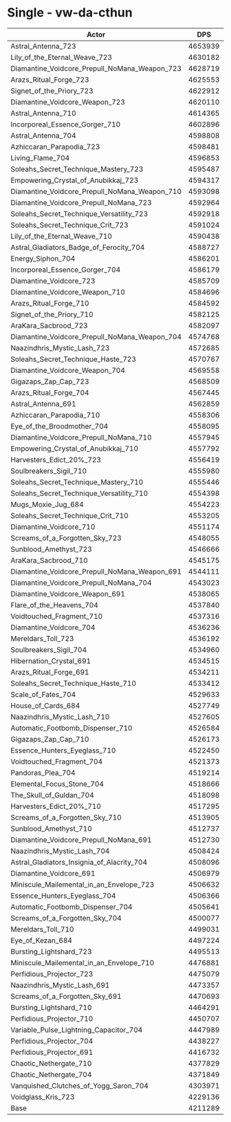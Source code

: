 # Single - vw-da-cthun
| Actor | DPS | Increase |
|---|:---:|:---:|
|Astral_Antenna_723|4653939|10.51%|
|Lily_of_the_Eternal_Weave_723|4630182|9.95%|
|Diamantine_Voidcore_Prepull_NoMana_Weapon_723|4628719|9.91%|
|Arazs_Ritual_Forge_723|4625553|9.84%|
|Signet_of_the_Priory_723|4622912|9.77%|
|Diamantine_Voidcore_Weapon_723|4620110|9.71%|
|Astral_Antenna_710|4614365|9.57%|
|Incorporeal_Essence_Gorger_710|4602896|9.30%|
|Astral_Antenna_704|4598808|9.20%|
|Azhiccaran_Parapodia_723|4598481|9.19%|
|Living_Flame_704|4596853|9.16%|
|Soleahs_Secret_Technique_Mastery_723|4595487|9.12%|
|Empowering_Crystal_of_Anubikkaj_723|4594317|9.10%|
|Diamantine_Voidcore_Prepull_NoMana_Weapon_710|4593098|9.07%|
|Diamantine_Voidcore_Prepull_NoMana_723|4592964|9.06%|
|Soleahs_Secret_Technique_Versatility_723|4592918|9.06%|
|Soleahs_Secret_Technique_Crit_723|4591024|9.02%|
|Lily_of_the_Eternal_Weave_710|4590438|9.00%|
|Astral_Gladiators_Badge_of_Ferocity_704|4588727|8.96%|
|Energy_Siphon_704|4586201|8.90%|
|Incorporeal_Essence_Gorger_704|4586179|8.90%|
|Diamantine_Voidcore_723|4585709|8.89%|
|Diamantine_Voidcore_Weapon_710|4584696|8.87%|
|Arazs_Ritual_Forge_710|4584592|8.86%|
|Signet_of_the_Priory_710|4582125|8.81%|
|AraKara_Sacbrood_723|4582097|8.81%|
|Diamantine_Voidcore_Prepull_NoMana_Weapon_704|4574768|8.63%|
|Naazindhris_Mystic_Lash_723|4572685|8.58%|
|Soleahs_Secret_Technique_Haste_723|4570767|8.54%|
|Diamantine_Voidcore_Weapon_704|4569558|8.51%|
|Gigazaps_Zap_Cap_723|4568509|8.48%|
|Arazs_Ritual_Forge_704|4567445|8.46%|
|Astral_Antenna_691|4562859|8.35%|
|Azhiccaran_Parapodia_710|4558306|8.24%|
|Eye_of_the_Broodmother_704|4558095|8.24%|
|Diamantine_Voidcore_Prepull_NoMana_710|4557945|8.23%|
|Empowering_Crystal_of_Anubikkaj_710|4557792|8.23%|
|Harvesters_Edict_20%_723|4556419|8.20%|
|Soulbreakers_Sigil_710|4555980|8.18%|
|Soleahs_Secret_Technique_Mastery_710|4555446|8.17%|
|Soleahs_Secret_Technique_Versatility_710|4554398|8.15%|
|Mugs_Moxie_Jug_684|4554223|8.14%|
|Soleahs_Secret_Technique_Crit_710|4553205|8.12%|
|Diamantine_Voidcore_710|4551174|8.07%|
|Screams_of_a_Forgotten_Sky_723|4548055|8.00%|
|Sunblood_Amethyst_723|4546666|7.96%|
|AraKara_Sacbrood_710|4545175|7.93%|
|Diamantine_Voidcore_Prepull_NoMana_Weapon_691|4544111|7.90%|
|Diamantine_Voidcore_Prepull_NoMana_704|4543023|7.88%|
|Diamantine_Voidcore_Weapon_691|4538065|7.76%|
|Flare_of_the_Heavens_704|4537840|7.75%|
|Voidtouched_Fragment_710|4537316|7.74%|
|Diamantine_Voidcore_704|4536236|7.72%|
|Mereldars_Toll_723|4536192|7.72%|
|Soulbreakers_Sigil_704|4534960|7.69%|
|Hibernation_Crystal_691|4534515|7.68%|
|Arazs_Ritual_Forge_691|4534211|7.67%|
|Soleahs_Secret_Technique_Haste_710|4533412|7.65%|
|Scale_of_Fates_704|4529633|7.56%|
|House_of_Cards_684|4527749|7.51%|
|Naazindhris_Mystic_Lash_710|4527605|7.51%|
|Automatic_Footbomb_Dispenser_710|4526584|7.49%|
|Gigazaps_Zap_Cap_710|4526173|7.48%|
|Essence_Hunters_Eyeglass_710|4522450|7.39%|
|Voidtouched_Fragment_704|4521373|7.36%|
|Pandoras_Plea_704|4519214|7.31%|
|Elemental_Focus_Stone_704|4518666|7.30%|
|The_Skull_of_Guldan_704|4518098|7.29%|
|Harvesters_Edict_20%_710|4517295|7.27%|
|Screams_of_a_Forgotten_Sky_710|4513905|7.19%|
|Sunblood_Amethyst_710|4512737|7.16%|
|Diamantine_Voidcore_Prepull_NoMana_691|4512730|7.16%|
|Naazindhris_Mystic_Lash_704|4508424|7.06%|
|Astral_Gladiators_Insignia_of_Alacrity_704|4508096|7.05%|
|Diamantine_Voidcore_691|4506979|7.02%|
|Miniscule_Mailemental_in_an_Envelope_723|4506632|7.01%|
|Essence_Hunters_Eyeglass_704|4506366|7.01%|
|Automatic_Footbomb_Dispenser_704|4505641|6.99%|
|Screams_of_a_Forgotten_Sky_704|4500077|6.86%|
|Mereldars_Toll_710|4499031|6.83%|
|Eye_of_Kezan_684|4497224|6.79%|
|Bursting_Lightshard_723|4495513|6.75%|
|Miniscule_Mailemental_in_an_Envelope_710|4476881|6.31%|
|Perfidious_Projector_723|4475079|6.26%|
|Naazindhris_Mystic_Lash_691|4473357|6.22%|
|Screams_of_a_Forgotten_Sky_691|4470693|6.16%|
|Bursting_Lightshard_710|4464291|6.01%|
|Perfidious_Projector_710|4450707|5.69%|
|Variable_Pulse_Lightning_Capacitor_704|4447989|5.62%|
|Perfidious_Projector_704|4438227|5.39%|
|Perfidious_Projector_691|4416732|4.88%|
|Chaotic_Nethergate_710|4377829|3.95%|
|Chaotic_Nethergate_704|4371849|3.81%|
|Vanquished_Clutches_of_Yogg_Saron_704|4303971|2.20%|
|Voidglass_Kris_723|4229136|0.42%|
|Base|4211289|0.00%|

